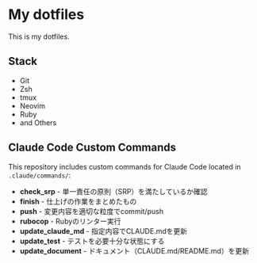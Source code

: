 My dotfiles
=============

This is my dotfiles.

## Stack

- Git
- Zsh
- tmux
- Neovim
- Ruby
- and Others

## Claude Code Custom Commands

This repository includes custom commands for Claude Code located in `.claude/commands/`:

- **check_srp** - 単一責任の原則（SRP）を満たしているか確認
- **finish** - 仕上げの作業をまとめたもの
- **push** - 変更内容を適切な粒度でcommit/push
- **rubocop** - Rubyのリンター実行
- **update_claude_md** - 指定内容でCLAUDE.mdを更新
- **update_test** - テストを必要十分な状態にする
- **update_document** - ドキュメント（CLAUDE.md/README.md）を更新

